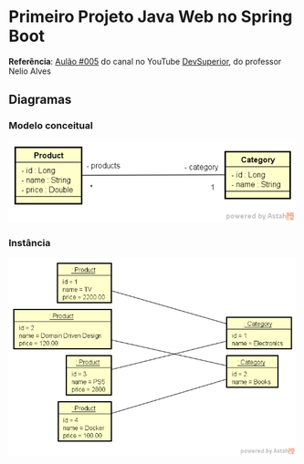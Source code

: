 # Primeiro Projeto Java Web no Spring Boot

**Referência**: [Aulão #005](https://www.youtube.com/watch?v=nQr_X62vq-k&feature=youtu.be) do canal no YouTube [DevSuperior](https://www.youtube.com/channel/UC3twHmWQwtqEO7ugB_2f7g), do professor Nelio Alves

## Diagramas

### Modelo conceitual

![myImage](/domain-model.png)

### Instância

![myImage](/domain-instance.png)
